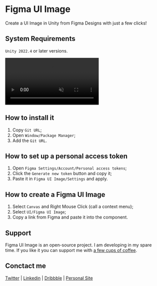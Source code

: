 # Figma UI Image
Create a UI Image in Unity from Figma Designs with just a few clicks!

## System Requirements
`Unity 2022.4` or later versions.

<video autoplay="true" muted="muted" loop="true" src="vr_arrow_pointers_1080x720_opt.mp4"></video>

## How to install it
1. Copy `Git URL`;
2. Open `Window/Package Manager`;
3. Add the `Git URL`.

## How to set up a personal access token
1. Open `Figma Settings/Account/Personal access tokens`;
2. Click the `Generate new token` button and copy it;
3. Paste it in `Figma UI Image/Settings` and apply.

## How to create a Figma UI Image
1. Select `Canvas` and Right Mouse Click (call a context menu);
2. Select `UI/Figma UI Image`;
3. Copy a link from Figma and paste it into the component.

## Support
Figma UI Image is an open-source project.  I am developing in my spare time. If you like it you can support me with [a few cups of coffee](https://www.buymeacoffee.com/volorf).


## Conctact me
[Twitter](https://www.twitter.com/volorf) | [Linkedin](https://www.linkedin.com/in/oleg-frolov-6a6a4752/) | [Dribbble](https://dribbble.com/Volorf) | [Personal Site](https://olegfrolov.design/)